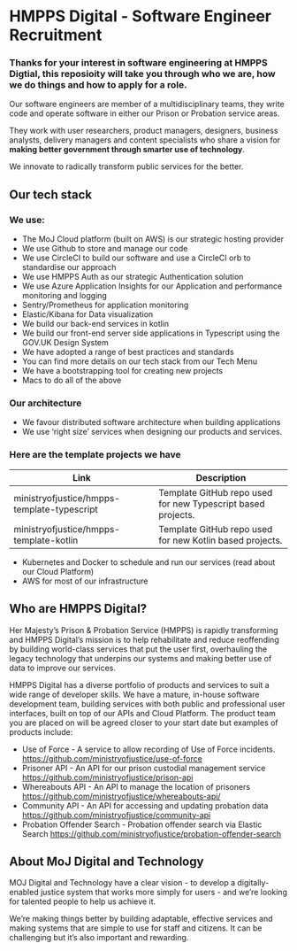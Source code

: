 # HMPPS Digital - Software Engineer Recruitment  

### Thanks for your interest in software engineering at HMPPS Digtial, this reposioity will take you through who we are, how we do things and how to apply for a role. 

Our software engineers are member of a multidisciplinary teams, they write code and operate software in either our Prison or Probation service areas.

They work with user researchers, product managers, designers, business analysts, delivery managers and content specialists who share a vision for **making better government through smarter use of technology**. 

We innovate to radically transform public services for the better.

<!-- ### Our software engineers are members of a community




We currently have over forty experienced developers who make up the broader engineering community, they coach and mentoring their colleagues and take part in informal support networks with their peers. 

- Take a look at our developer blog and read about one of our developers talking about her experiences joining during lockdown.
- To help picture life at the Ministry of Justice Digital and Techcnology take a look at our blog and our strategy.
- To learn more about what developers do in government please review the DDaT Capability Framework: https://www.gov.uk/guidance/software-developer#senior-developer -->

## Our tech stack

### We use:

- The MoJ Cloud platform (built on AWS) is our strategic hosting provider
- We use Github to store and manage our code
- We use CircleCI to build our software and use a CircleCI orb to standardise our approach
- We use HMPPS Auth as our strategic Authentication solution 
- We use Azure Application Insights for our Application and performance monitoring and logging
- Sentry/Prometheus for application monitoring
- Elastic/Kibana for Data visualization 
- We build our back-end services in kotlin
- We build our front-end server side applications in Typescript using the GOV.UK Design System
- We have adopted a range of best practices and standards
- You can find more details on our tech stack from our Tech Menu 
- We have a bootstrapping tool for creating new projects
- Macs to do all of the above


### Our architecture

- We favour distributed software architecture when building applications
- We use ‘right size’ services when designing our products and services.

### Here are the template projects we have 

| Link | Description |
|-|-|
| ministryofjustice/hmpps-template-typescript | Template GitHub repo used for new Typescript based projects.|
| ministryofjustice/hmpps-template-kotlin | Template GitHub repo used for new Kotlin based projects.| 





- Kubernetes and Docker to schedule and run our services (read about our Cloud Platform)
- AWS for most of our infrastructure


## Who are HMPPS Digital? 

Her Majesty’s Prison & Probation Service (HMPPS) is rapidly transforming and HMPPS Digital’s mission is to help rehabilitate and reduce reoffending by building world-class services that put the user first, overhauling the legacy technology that underpins our systems and making better use of data to improve our services.		

HMPPS Digital has a diverse portfolio of products and services to suit a wide range of developer skills. We have a mature, in-house software development team, building services with both public and professional user interfaces, built on top of our APIs and Cloud Platform. The product team you are placed on will be agreed closer to your start date but examples of products include:

- Use of Force - A service to allow recording of Use of Force incidents.
https://github.com/ministryofjustice/use-of-force
- Prisoner API - An API for our prison custodial management service https://github.com/ministryofjustice/prison-api
- Whereabouts API -  An API to manage the location of prisoners https://github.com/ministryofjustice/whereabouts-api/
- Community API - An API for accessing and updating probation data https://github.com/ministryofjustice/community-api
- Probation Offender Search - Probation offender search via Elastic Search https://github.com/ministryofjustice/probation-offender-search


## About MoJ Digital and Technology

MOJ Digital and Technology have a clear vision - to develop a digitally-enabled justice system that works more simply for users - and we’re looking for talented people to help us achieve it.

We’re making things better by building adaptable, effective services and making systems that are simple to use for staff and citizens. It can be challenging but it’s also important and rewarding.
